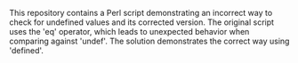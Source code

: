 This repository contains a Perl script demonstrating an incorrect way to check for undefined values and its corrected version.  The original script uses the 'eq' operator, which leads to unexpected behavior when comparing against 'undef'. The solution demonstrates the correct way using 'defined'.